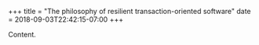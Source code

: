 +++
title = "The philosophy of resilient transaction-oriented software"
date = 2018-09-03T22:42:15-07:00
+++

Content.

<!--
# vim: set tw=59:
-->
